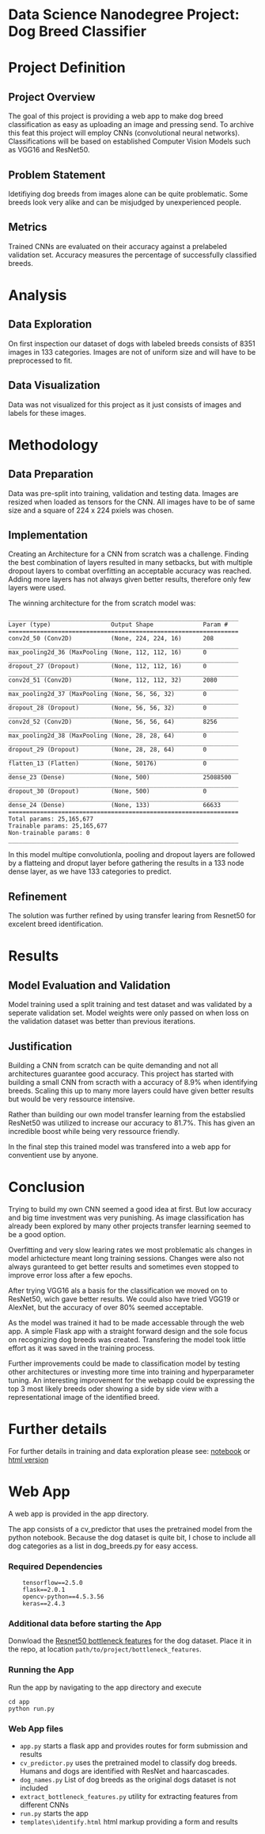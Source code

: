 # Data Science Nanodegree Project: Dog Breed Classifier

# Project Definition

## Project Overview

The goal of this project is providing a web app to make dog breed classification as easy as uploading an image and pressing send. To archive this feat this project will employ CNNs (convolutional neural networks). Classifications will be based on established Computer Vision Models such as VGG16 and ResNet50.

## Problem Statement

Idetifiying dog breeds from images alone can be quite problematic. Some breeds look very alike and can be misjudged by unexperienced people.

## Metrics

Trained CNNs are evaluated on their accuracy against a prelabeled validation set. Accuracy measures the percentage of successfully classified breeds.

# Analysis

## Data Exploration

On first inspection our dataset of dogs with labeled breeds consists of 8351 images in 133 categories. Images are not of uniform size and will have to be preprocessed to fit.

## Data Visualization

Data was not visualized for this project as it just consists of images and labels for these images.

# Methodology

## Data Preparation

Data was pre-split into training, validation and testing data. Images are resized when loaded as tensors for the CNN. All images have to be of same size and a square of 224 x 224 pxiels was chosen.

## Implementation

Creating an Architecture for a CNN from scratch was a challenge. Finding the best combination of layers resulted in many setbacks, but with multiple dropout layers to combat overfitting an acceptable accuracy was reached. Adding more layers has not always given better results, therefore only few layers were used.

The winning architecture for the from scratch model was:

```
_________________________________________________________________
Layer (type)                 Output Shape              Param #   
=================================================================
conv2d_50 (Conv2D)           (None, 224, 224, 16)      208       
_________________________________________________________________
max_pooling2d_36 (MaxPooling (None, 112, 112, 16)      0         
_________________________________________________________________
dropout_27 (Dropout)         (None, 112, 112, 16)      0         
_________________________________________________________________
conv2d_51 (Conv2D)           (None, 112, 112, 32)      2080      
_________________________________________________________________
max_pooling2d_37 (MaxPooling (None, 56, 56, 32)        0         
_________________________________________________________________
dropout_28 (Dropout)         (None, 56, 56, 32)        0         
_________________________________________________________________
conv2d_52 (Conv2D)           (None, 56, 56, 64)        8256      
_________________________________________________________________
max_pooling2d_38 (MaxPooling (None, 28, 28, 64)        0         
_________________________________________________________________
dropout_29 (Dropout)         (None, 28, 28, 64)        0         
_________________________________________________________________
flatten_13 (Flatten)         (None, 50176)             0         
_________________________________________________________________
dense_23 (Dense)             (None, 500)               25088500  
_________________________________________________________________
dropout_30 (Dropout)         (None, 500)               0         
_________________________________________________________________
dense_24 (Dense)             (None, 133)               66633     
=================================================================
Total params: 25,165,677
Trainable params: 25,165,677
Non-trainable params: 0
_________________________________________________________________
```

In this model multipe convolutionla, pooling and dropout layers are followed by a flatteing and droput layer before gathering the results in a 133 node dense layer, as we have 133 categories to predict.

## Refinement

The solution was further refined by using transfer learing from Resnet50 for excelent breed identification.

# Results

## Model Evaluation and Validation

Model training used a split training and test dataset and was validated by a seperate validation set. Model weights were only passed on when loss on the validation dataset was better than previous iterations.

## Justification

Building a CNN from scratch can be quite demanding and not all architectures guarantee good accuracy. This project has started with building a small CNN from scracth with a accuracy of 8.9% when identifying breeds. Scaling this up to many more layers could have given better results but would be very ressource intensive. 

Rather than building our own model transfer learning from the estabslied ResNet50 was utilized to increase our accuracy to 81.7%. This has given an incredible boost while being very ressource friendly.

In the final step this trained model was transfered into a web app for conventient use by anyone. 

# Conclusion

Trying to build my own CNN seemed a good idea at first. But low accuracy and big time investment was very punishing. As image classification has already been explored by many other projects transfer learning seemed to be a good option. 

Overfitting and very slow learing rates we most problematic als changes in model arhictecture meant long training sessions. Changes were also not always guranteed to get better results and sometimes even stopped to improve error loss after a few epochs.

After trying VGG16 als a basis for the classification we moved on to ResNet50, wich gave better results. We could also have tried VGG19 or AlexNet, but the accuracy of over 80% seemed acceptable.

As the model was trained it had to be made accessable through the web app. A simple Flask app with a straight forward design and the sole focus on recognizing dog breeds was created. Transfering the model took little effort as it was saved in the training process.

Further improvements could be made to classification model by testing other architectures or investing more time into training and hyperparameter tuning.
An interesting improvement for the webapp could be expressing the top 3 most likely breeds oder showing a side by side view with a representational image of the identified breed.

# Further details

For further details in training and data exploration please see: [notebook](dog_app.ipynb) or [html version](dog_app.html)

# Web App

A web app is provided in the app directory.

The app consists of a cv_predictor that uses the pretrained model from the python notebook. Because the dog dataset is quite bit, I chose to include all dog categories as a list in dog_breeds.py for easy access.

### Required Dependencies

```
	tensorflow==2.5.0
	flask==2.0.1
	opencv-python==4.5.3.56
	keras==2.4.3
```

### Additional data before starting the App

Donwload the [Resnet50 bottleneck features](https://s3-us-west-1.amazonaws.com/udacity-aind/dog-project/DogResnet50Data.npz) for the dog dataset.  Place it in the repo, at location `path/to/project/bottleneck_features`.

### Running the App

Run the app by navigating to the app directory and execute 

```
cd app
python run.py
```

### Web App files

- `app.py` starts a flask app and provides routes for form submission and results
- `cv_predictor.py` uses the pretrained model to classify dog breeds. Humans and dogs are identified with ResNet and haarcascades.
- `dog_names.py` List of dog breeds as the original dogs dataset is not included
- `extract_bottleneck_features.py` utility for extracting features from different CNNs
- `run.py` starts the app
- `templates\identify.html` html markup providing a form and results